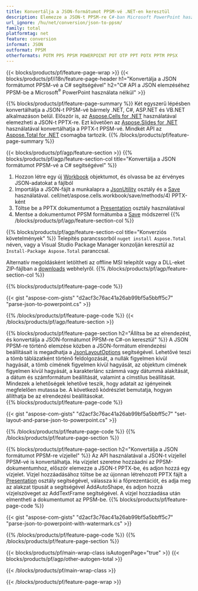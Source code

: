 ```yaml
---
title: Konvertálja a JSON-formátumot PPSM-vé .NET-en keresztül
description: Elemezze a JSON-t PPSM-re C#-ban Microsoft PowerPoint használata nélkül
url_ignore: /hu/net/conversion/json-to-ppsm/
family: total
platformtag: net
feature: conversion
informat: JSON
outformat: PPSM
otherformats: POTM PPS PPSM POWERPOINT POT OTP PPT POTX PPTM PPSX
---
```

{{< blocks/products/pf/feature-page-wrap >}}
{{< blocks/products/pf/i18n/feature-page-header h1="Konvertálja a JSON formátumot PPSM-vé a C# segítségével" h2="C# API a JSON elemzéséhez PPSM-be a Microsoft<sup>&reg;</sup> PowerPoint használata nélkül" >}}

{{% blocks/products/pf/feature-page-summary %}}
Két egyszerű lépésben konvertálhatja a JSON-t PPSM-vé bármely .NET, C#, ASP.NET és VB.NET alkalmazáson belül. Először is, az [Aspose.Cells for .NET](https://products.aspose.com/cells/net/) használatával elemezheti a JSON-t PPTX-re. Ezt követően az [Aspose.Slides for .NET](https://products.aspose.com/slides/net/) használatával konvertálhatja a PPTX-t PPSM-vé. Mindkét API az [Aspose.Total for .NET](https://products.aspose.com/total/net/) csomagba tartozik.
{{% /blocks/products/pf/feature-page-summary  %}}

{{< blocks/products/pf/agp/feature-section >}}
{{% blocks/products/pf/agp/feature-section-col title="Konvertálja a JSON formátumot PPSM-vé a C# segítségével" %}}
1. Hozzon létre egy új [Workbook](https://reference.aspose.com/cells/net/aspose.cells/workbook) objektumot, és olvassa be az érvényes JSON-adatokat a fájlból
2. Importálja a JSON-fájlt a munkalapra a [JsonUtility](https://reference.aspose.com/cells/net/aspose.cells.utility/jsonutility) osztály és a [Save](https://reference.aspose.com/) használatával. cell/net/aspose.cells.workbook/save/methods/4) PPTX-ként
3. Töltse be a PPTX dokumentumot a [Presentation](https://reference.aspose.com/slides/net/aspose.slides/presentation) osztály használatával
4. Mentse a dokumentumot PPSM formátumba a [Save](https://reference.aspose.com/slides/net/aspose.slides.presentation/save/methods/5) módszerrel
{{% /blocks/products/pf/agp/feature-section-col %}}

{{% blocks/products/pf/agp/feature-section-col title="Konverziós követelmények" %}}
Telepítés parancssorból ```nuget install Aspose.Total``` néven, vagy a Visual Studio Package Manager konzolján keresztül az ```Install-Package Aspose.Total``` paranccsal.

Alternatív megoldásként letöltheti az offline MSI telepítőt vagy a DLL-eket ZIP-fájlban a [downloads](https://releases.aspose.com/total/net) webhelyről.
{{% /blocks/products/pf/agp/feature-section-col %}}

{{% blocks/products/pf/feature-page-code %}}

{{< gist "aspose-com-gists" "d2acf3c76ac41a26ab99bf5a5bbff5c7" "parse-json-to-powerpoint.cs" >}}


{{% /blocks/products/pf/feature-page-code %}}
{{< /blocks/products/pf/agp/feature-section >}}

{{% blocks/products/pf/feature-page-section  h2="Állítsa be az elrendezést, és konvertálja a JSON-formátumot PPSM-re C#-on keresztül" %}}
A JSON PPSM-re történő elemzése közben a JSON-formátum elrendezési beállításait is megadhatja a [JsonLayoutOptions](https://reference.aspose.com/cells/net/aspose.cells.utility/jsonlayotoptions) segítségével. Lehetővé teszi a tömb táblázatként történő feldolgozását, a nullák figyelmen kívül hagyását, a tömb címének figyelmen kívül hagyását, az objektum címének figyelmen kívül hagyását, a karakterlánc számmá vagy dátummá alakítását, a dátum és számformátum beállítását, valamint a címstílus beállítását. Mindezek a lehetőségek lehetővé teszik, hogy adatait az igényeinek megfelelően mutassa be. A következő kódrészlet bemutatja, hogyan állíthatja be az elrendezési beállításokat.  
{{% blocks/products/pf/feature-page-code %}}

{{< gist "aspose-com-gists" "d2acf3c76ac41a26ab99bf5a5bbff5c7" "set-layout-and-parse-json-to-powerpoint.cs" >}}

{{% /blocks/products/pf/feature-page-code  %}}
{{% /blocks/products/pf/feature-page-section %}}

{{% blocks/products/pf/feature-page-section  h2="Konvertálja a JSON formátumot PPSM-re vízjellel" %}}
Az API használatával a JSON-t vízjellel PPSM-vé is konvertálhatja. Ha vízjelet szeretne hozzáadni az PPSM-dokumentumhoz, először elemezze a JSON-t PPTX-be, és adjon hozzá egy vízjelet. Vízjel hozzáadásához töltse be az újonnan létrehozott PPTX fájlt a [Presentation](https://reference.aspose.com/slides/net/aspose.slides/presentation) osztály segítségével, válassza ki a főprezentációt, és adja meg az alakzat típusát a segítségével AddAutoShape, és adjon hozzá vízjelszöveget az AddTextFrame segítségével. A vízjel hozzáadása után elmentheti a dokumentumot az PPSM-be. 
{{% blocks/products/pf/feature-page-code %}}

{{< gist "aspose-com-gists" "d2acf3c76ac41a26ab99bf5a5bbff5c7" "parse-json-to-powerpoint-with-watermark.cs" >}}

{{% /blocks/products/pf/feature-page-code  %}}
{{% /blocks/products/pf/feature-page-section %}}

{{< blocks/products/pf/main-wrap-class isAutogenPage="true" >}}
{{< blocks/products/pf/agp/other-autogen-total >}}


{{< /blocks/products/pf/main-wrap-class >}}

{{< /blocks/products/pf/feature-page-wrap >}}